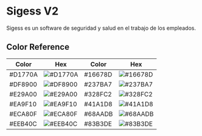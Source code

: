 # Sigess V2

Sigess es un software de seguridad y salud en el trabajo de los empleados.

## Color Reference

| Color   | Hex                                                           |Color   | Hex                                                           |
| --------| ------------------------------------------------------------- |------- | ------------------------------------------------------------- |
| #D1770A | ![#D1770A](https://via.placeholder.com/45/a1770a/a1770a.png)  |#16678D | ![#16678D](https://via.placeholder.com/45/16678D/16678D.png)  |
| #DF8900 | ![#DF8900](https://via.placeholder.com/45/DF8900/DF8900.png)  |#237BA7 | ![#237BA7](https://via.placeholder.com/45/237BA7/237BA7.png)  |
| #E29A00 | ![#E29A00](https://via.placeholder.com/45/E29A00/E29A00.png)  |#328FC2 | ![#328FC2](https://via.placeholder.com/45/328FC2/328FC2.png)  |
| #EA9F10 | ![#EA9F10](https://via.placeholder.com/45/EA9F10/EA9F10.png)  |#41A1D8 | ![#41A1D8](https://via.placeholder.com/45/41A1D8/41A1D8.png)  |
| #ECA80F | ![#ECA80F](https://via.placeholder.com/45/ECA80F/ECA80F.png)  |#68AADB | ![#68AADB](https://via.placeholder.com/45/68AADB/68AADB.png)  |
| #EEB40C | ![#EEB40C](https://via.placeholder.com/45/EEB40C/EEB40C.png)  |#83B3DE | ![#83B3DE](https://via.placeholder.com/45/83B3DE/83B3DE.png)  |
